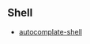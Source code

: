 ## Shell

-   [autocomplate-shell](https://marketplace.visualstudio.com/items?itemName=truman.autocomplate-shell)